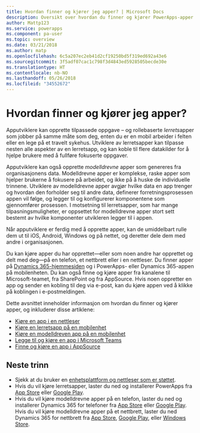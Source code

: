 ```yaml
---
title: Hvordan finner og kjører jeg apper? | Microsoft Docs
description: Oversikt over hvordan du finner og kjører PowerApps-apper.
author: Mattp123
ms.service: powerapps
ms.component: pa-user
ms.topic: overview
ms.date: 03/21/2018
ms.author: matp
ms.openlocfilehash: 6c5a207ec2eb41d2cf19250bd5f319ed692a43e6
ms.sourcegitcommit: 3f5adf07cac1c798f3d4843ed5928505becde30e
ms.translationtype: HT
ms.contentlocale: nb-NO
ms.lasthandoff: 05/26/2018
ms.locfileid: "34552672"
---
```

# <a name="how-do-i-find-and-run-apps"></a>Hvordan finner og kjører jeg apper?
Apputviklere kan opprette tilpassede oppgave – og rollebaserte *lerrets*apper som jobber på samme måte som deg, enten du er en mobil arbeider i felten eller en lege på et travelt sykehus. Utviklere av lerretsapper kan tilpasse nesten alle aspekter av en lerretsapp, og kan koble til flere datakilder for å hjelpe brukere med å fullføre fokuserte oppgaver.

Apputviklere kan også opprette *modelldrevne* apper som genereres fra organisasjonens data. Modelldrevne apper er komplekse, raske apper som hjelper brukerne å fokusere på arbeidet, og ikke på å huske de individuelle trinnene. Utviklere av modelldrevne apper avgjør hvilke data en app trenger og hvordan den forholder seg til andre data, definerer forretningsprosessen appen vil følge, og legger til og konfigurerer komponentene som gjennomfører prosessen. I motsetning til lerretsapper, som har mange tilpasningsmuligheter, er oppsettet for modelldrevne apper stort sett bestemt av hvilke komponenter utvikleren legger til i appen.

Når apputviklere er ferdig med å opprette apper, kan de umiddelbart rulle dem ut til iOS, Android, Windows og på nettet, og deretter dele dem med andre i organisasjonen.

Du kan kjøre apper du har opprettet&mdash;eller som noen andre har opprettet og delt med deg&mdash;på en telefon, et nettbrett eller i en nettleser. Du finner apper på [Dynamics 365-hjemmesiden](https://home.dynamics.com/) og i PowerApps- eller Dynamics 365-appen på mobilenheten. Du kan også finne og kjøre apper fra kanalene til Microsoft-teamet, fra SharePoint og fra AppSource. Hvis noen oppretter en app og sender en kobling til deg via e-post, kan du kjøre appen ved å klikke på koblingen i e-postmeldingen.

Dette avsnittet inneholder informasjon om hvordan du finner og kjører apper, og inkluderer disse artiklene:

* [Kjøre en app i en nettleser](run-app-browser.md)
* [Kjøre en lerretsapp på en mobilenhet](run-app-client.md)
* [Kjøre en modelldreven app på en mobilenhet](run-app-client-model-driven.md)
* [Legge til og kjøre en app i Microsoft Teams](open-app-embedded-in-teams.md)
* [Finne og kjøre en app i AppSource](app-source.md)

## <a name="next-steps"></a>Neste trinn
* Sjekk at du bruker en [enhetsplattform og nettleser som er støttet](../maker/canvas-apps/limits-and-config.md).
* Hvis du vil kjøre lerretsapper, laster du ned og installerer PowerApps fra [App Store](https://itunes.apple.com/app/powerapps/id1047318566?mt=8) eller [Google Play](https://play.google.com/store/apps/details?id=com.microsoft.msapps).
* Hvis du vil kjøre modelldrevne apper på en telefon, laster du ned og installerer Dynamics 365 for telefoner fra [App Store](https://itunes.apple.com/app/dynamics-crm-for-phones/id1003997947?ls=1&mt=8) eller [Google Play](https://play.google.com/store/apps/details?id=com.microsoft.crm.crmphone). Hvis du vil kjøre modelldrevne apper på et nettbrett, laster du ned Dynamics 365 for nettbrett fra [App Store](https://itunes.apple.com/app/microsoft-dynamics-crm/id678800460?mt=8), [Google Play](https://play.google.com/store/apps/details?id=com.microsoft.crm.crmtablet), eller [Windows Store](https://www.microsoft.com/store/p/microsoft-dynamics-365/9nblggh4rfqp).
